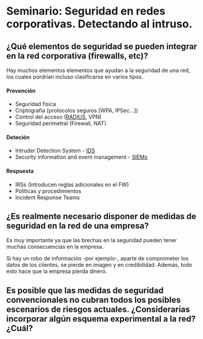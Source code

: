 # Seminario: Seguridad en redes corporativas. Detectando al intruso.

## ¿Qué elementos de seguridad se pueden integrar en la red corporativa (firewalls, etc)?

Hay muchos elementos elementos que ayudan a la seguridad de una red, los cuales pordrían incluso clasificarse en varios tipos.

#### Prevención
+  Seguridad física
+  Criptografía (protocolos seguros [WPA, IPSec...])
+  Control del acceso ([RADIUS](http://en.wikipedia.org/wiki/RADIUS), VPN)
+  Seguridad perimetral (Firewall, NAT)

#### Deteción
+  Intruder Detection System - [IDS](http://es.wikipedia.org/wiki/Sistema_de_detecci%C3%B3n_de_intrusos)
+  Security information and event management - [SIEMs](http://en.wikipedia.org/wiki/Security_information_and_event_management)

#### Respuesta
+  IRSs (Introducen reglas adicionales en el FW)
+  Políticas y procedimientos 
+  Incident Response Teams

## ¿Es realmente necesario disponer de medidas de seguridad en la red de una empresa?

Es muy importante ya que las brechas en la seguridad pueden tener muchas consecuencias en la empresa.

Si hay un robo de información -por ejemplo-, aparte de comprometer los datos de los clientes, se pierde en imagen y 
en credibilidad. Además, todo esto hace que la empresa pierda dinero.

## Es posible que las medidas de seguridad convencionales no cubran todos los posibles escenarios de riesgos actuales. ¿Considerarías incorporar algún esquema experimental a la red? ¿Cuál?
